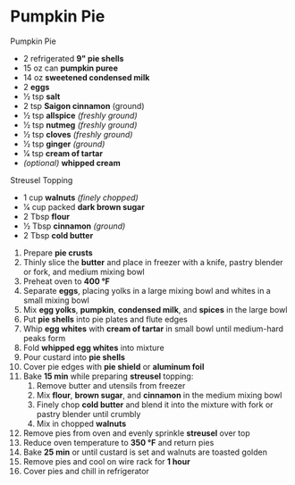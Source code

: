 # Pumpkin Pie

Pumpkin Pie
* 2 refrigerated **9" pie shells**
* 15 oz can **pumpkin puree**
* 14 oz **sweetened condensed milk**
* 2 **eggs**
* 1⁄2 tsp **salt**
* 2 tsp **Saigon cinnamon** (ground)
* 1⁄2 tsp **allspice** *(freshly ground)*
* 1⁄2 tsp **nutmeg** *(freshly ground)*
* 1⁄2 tsp **cloves** *(freshly ground)*
* 1⁄2 tsp **ginger** *(ground)*
* 1⁄4 tsp **cream of tartar**
* *(optional)* **whipped cream**

Streusel Topping
* 1 cup **walnuts** *(finely chopped)*
* 1⁄4 cup packed **dark brown sugar**
* 2 Tbsp **flour**
* 1⁄2 Tbsp **cinnamon** *(ground)*
* 2 Tbsp **cold butter**


1. Prepare **pie crusts**
1. Thinly slice the **butter** and place in freezer with a knife, pastry blender or fork, and medium mixing bowl
1. Preheat oven to **400 °F**
1. Separate **eggs**, placing yolks in a large mixing bowl and whites in a small mixing bowl
1. Mix **egg yolks**, **pumpkin**, **condensed milk**, and **spices** in the large bowl
1. Put **pie shells** into pie plates and flute edges
1. Whip **egg whites** with **cream of tartar** in small bowl until medium-hard peaks form
1. Fold **whipped egg whites** into mixture
1. Pour custard into **pie shells**
1. Cover pie edges with **pie shield** or **aluminum foil**
1. Bake **15 min** while preparing **streusel** topping:
   1. Remove butter and utensils from freezer
   1. Mix **flour**, **brown sugar**, and **cinnamon** in the medium mixing bowl
   1. Finely chop **cold butter** and blend it into the mixture with fork or pastry blender until crumbly
   1. Mix in chopped **walnuts**
1. Remove pies from oven and evenly sprinkle **streusel** over top
1. Reduce oven temperature to **350 °F** and return pies
1. Bake **25 min** or until custard is set and walnuts are toasted golden
1. Remove pies and cool on wire rack for **1 hour**
1. Cover pies and chill in refrigerator
